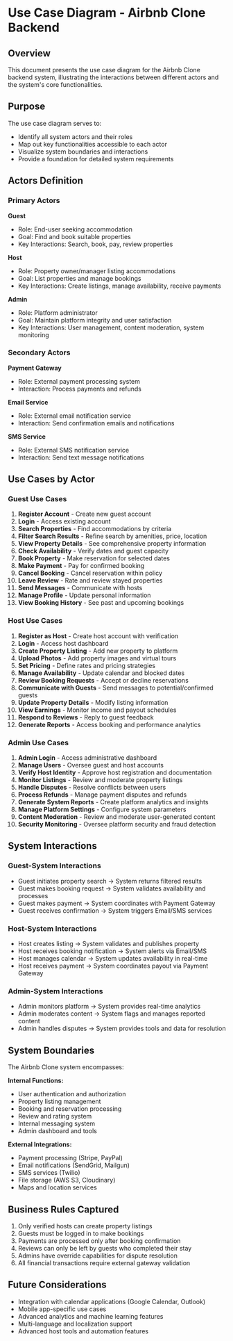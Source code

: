 # Use Case Diagram - Airbnb Clone Backend

## Overview
This document presents the use case diagram for the Airbnb Clone backend system, illustrating the interactions between different actors and the system's core functionalities.

## Purpose
The use case diagram serves to:
- Identify all system actors and their roles
- Map out key functionalities accessible to each actor
- Visualize system boundaries and interactions
- Provide a foundation for detailed system requirements

## Actors Definition

### Primary Actors
**Guest**
- Role: End-user seeking accommodation
- Goal: Find and book suitable properties
- Key Interactions: Search, book, pay, review properties

**Host**
- Role: Property owner/manager listing accommodations
- Goal: List properties and manage bookings
- Key Interactions: Create listings, manage availability, receive payments

**Admin**
- Role: Platform administrator
- Goal: Maintain platform integrity and user satisfaction
- Key Interactions: User management, content moderation, system monitoring

### Secondary Actors
**Payment Gateway**
- Role: External payment processing system
- Interaction: Process payments and refunds

**Email Service**
- Role: External email notification service
- Interaction: Send confirmation emails and notifications

**SMS Service**
- Role: External SMS notification service
- Interaction: Send text message notifications

## Use Cases by Actor

### Guest Use Cases
1. **Register Account** - Create new guest account
2. **Login** - Access existing account
3. **Search Properties** - Find accommodations by criteria
4. **Filter Search Results** - Refine search by amenities, price, location
5. **View Property Details** - See comprehensive property information
6. **Check Availability** - Verify dates and guest capacity
7. **Book Property** - Make reservation for selected dates
8. **Make Payment** - Pay for confirmed booking
9. **Cancel Booking** - Cancel reservation within policy
10. **Leave Review** - Rate and review stayed properties
11. **Send Messages** - Communicate with hosts
12. **Manage Profile** - Update personal information
13. **View Booking History** - See past and upcoming bookings

### Host Use Cases
1. **Register as Host** - Create host account with verification
2. **Login** - Access host dashboard
3. **Create Property Listing** - Add new property to platform
4. **Upload Photos** - Add property images and virtual tours
5. **Set Pricing** - Define rates and pricing strategies
6. **Manage Availability** - Update calendar and blocked dates
7. **Review Booking Requests** - Accept or decline reservations
8. **Communicate with Guests** - Send messages to potential/confirmed guests
9. **Update Property Details** - Modify listing information
10. **View Earnings** - Monitor income and payout schedules
11. **Respond to Reviews** - Reply to guest feedback
12. **Generate Reports** - Access booking and performance analytics

### Admin Use Cases
1. **Admin Login** - Access administrative dashboard
2. **Manage Users** - Oversee guest and host accounts
3. **Verify Host Identity** - Approve host registration and documentation
4. **Monitor Listings** - Review and moderate property listings
5. **Handle Disputes** - Resolve conflicts between users
6. **Process Refunds** - Manage payment disputes and refunds
7. **Generate System Reports** - Create platform analytics and insights
8. **Manage Platform Settings** - Configure system parameters
9. **Content Moderation** - Review and moderate user-generated content
10. **Security Monitoring** - Oversee platform security and fraud detection

## System Interactions

### Guest-System Interactions
- Guest initiates property search → System returns filtered results
- Guest makes booking request → System validates availability and processes
- Guest makes payment → System coordinates with Payment Gateway
- Guest receives confirmation → System triggers Email/SMS services

### Host-System Interactions
- Host creates listing → System validates and publishes property
- Host receives booking notification → System alerts via Email/SMS
- Host manages calendar → System updates availability in real-time
- Host receives payment → System coordinates payout via Payment Gateway

### Admin-System Interactions
- Admin monitors platform → System provides real-time analytics
- Admin moderates content → System flags and manages reported content
- Admin handles disputes → System provides tools and data for resolution

## System Boundaries
The Airbnb Clone system encompasses:

**Internal Functions:**
- User authentication and authorization
- Property listing management
- Booking and reservation processing
- Review and rating system
- Internal messaging system
- Admin dashboard and tools

**External Integrations:**
- Payment processing (Stripe, PayPal)
- Email notifications (SendGrid, Mailgun)
- SMS services (Twilio)
- File storage (AWS S3, Cloudinary)
- Maps and location services

## Business Rules Captured
1. Only verified hosts can create property listings
2. Guests must be logged in to make bookings
3. Payments are processed only after booking confirmation
4. Reviews can only be left by guests who completed their stay
5. Admins have override capabilities for dispute resolution
6. All financial transactions require external gateway validation

## Future Considerations
- Integration with calendar applications (Google Calendar, Outlook)
- Mobile app-specific use cases
- Advanced analytics and machine learning features
- Multi-language and localization support
- Advanced host tools and automation features
